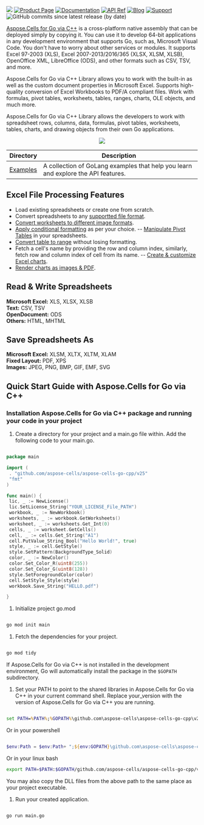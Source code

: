 ![](https://img.shields.io/badge/aspose.cells%20for%20Go%20via%20C++-v25.9.0-green?style=for-the-badge&logo=go) [![Product Page](https://img.shields.io/badge/Product-0288d1?style=for-the-badge&logo=Google-Chrome&logoColor=white)](https://products.aspose.com/cells/go-cpp/) [![Documentation](https://img.shields.io/badge/Documentation-388e3c?style=for-the-badge&logo=Hugo&logoColor=white)](https://docs.aspose.com/cells/go-cpp/) [![API Ref](https://img.shields.io/badge/Reference-f39c12?style=for-the-badge&logo=html5&logoColor=white)](https://reference.aspose.com/cells/go-cpp/)  [![Blog](https://img.shields.io/badge/Blog-d32f2f?style=for-the-badge&logo=WordPress&logoColor=white)](https://blog.aspose.com/categories/aspose.cells-product-family/) [![Support](https://img.shields.io/badge/Support-7b1fa2?style=for-the-badge&logo=Discourse&logoColor=white)](https://forum.aspose.com/c/cells/9) ![GitHub commits since latest release (by date)](https://img.shields.io/github/commits-since/aspose-cells/aspose-cells-go-cpp/v25.9.0?style=for-the-badge)

[Aspose.Cells for Go via C++](https://products.aspose.com/cells/go-cpp) is a cross-platform native assembly that can be deployed simply by copying it. You can use it to develop 64-bit applications in any development environment that supports Go, such as, Microsoft Visual Code.  You don't have to worry about other services or modules. It supports Excel 97-2003 (XLS), Excel 2007-2013/2016/365 (XLSX, XLSM, XLSB), OpenOffice XML,  LibreOffice (ODS), and other formats such as CSV, TSV, and more.

Aspose.Cells for Go via C++ Library allows you to work with the built-in as well as the custom document properties in Microsoft Excel. Supports high-quality conversion of Excel Workbooks to PDF/A compliant files. Work with formulas, pivot tables, worksheets, tables, ranges, charts, OLE objects, and much more.

Aspose.Cells for Go via C++ Library  allows the developers to work with spreadsheet rows, columns, data, formulas, pivot tables, worksheets, tables, charts, and drawing objects from their own Go applications.

<p align="center">
  <a title="Download ZIP" href="https://github.com/aspose-cells/aspose-cells-go-cpp/archive/refs/heads/main.zip">
    <img src="http://i.imgur.com/hwNhrGZ.png" />
  </a>
</p>

Directory | Description
--------- | -----------
[Examples](Examples)  | A collection of GoLang examples that help you learn and explore the API features.

## Excel File Processing Features

- Load existing spreadsheets or create one from scratch.
- Convert spreadsheets to any [supportted file format](https://docs.aspose.com/cells/go-cpp/supported-file-formats/).
- [Convert worksheets to different image formats](https://docs.aspose.com/cells/go-cpp/converting-worksheet-to-different-image-formats/).
- [Apply conditional formatting](https://docs.aspose.com/cells/go-cpp/apply-conditional-formatting-in-worksheet/) as per your choice.
-- [Manipulate Pivot Tables](https://docs.aspose.com/cells/go-cpp/manipulate-pivot-table/) in your spreadsheets.
- [Convert table to range](https://docs.aspose.com/cells/go-cpp/tables-and-ranges/) without losing formatting.
- Fetch a cell's name by providing the row and column index, similarly, fetch row and column index of cell from its name.
-- [Create & customize Excel charts](https://docs.aspose.com/cells/go-cpp/creating-and-customizing-charts/).
- [Render charts as images & PDF](https://docs.aspose.com/cells/go-cpp/chart-rendering/).

## Read & Write Spreadsheets

**Microsoft Excel:** XLS, XLSX, XLSB\
**Text:** CSV, TSV\
**OpenDocument:** ODS\
**Others:** HTML, MHTML

## Save Spreadsheets As

**Microsoft Excel:** XLSM, XLTX, XLTM, XLAM\
**Fixed Layout:** PDF, XPS\
**Images:** JPEG, PNG, BMP, GIF, EMF, SVG

## Quick Start Guide with Aspose.Cells for Go via C++

<a id="installationinyourproject"></a>

### Installation Aspose.Cells for Go via C++ package and running your code in your project

1. Create a directory for your project and a main.go file within. Add the following code to your main.go.

```Go

package main

import (
 . "github.com/aspose-cells/aspose-cells-go-cpp/v25"
 "fmt"
)

func main() {
 lic, _ := NewLicense()
 lic.SetLicense_String("YOUR_LICENSE_File_PATH")
 workbook, _ := NewWorkbook()
 worksheets, _ := workbook.GetWorksheets()
 worksheet, _ := worksheets.Get_Int(0)
 cells, _ := worksheet.GetCells()
 cell, _ := cells.Get_String("A1")
 cell.PutValue_String_Bool("Hello World!", true)
 style, _ := cell.GetStyle()
 style.SetPattern(BackgroundType_Solid)
 color, _ := NewColor()
 color.Set_Color_R(uint8(255))
 color.Set_Color_G(uint8(128))
 style.SetForegroundColor(color)
 cell.SetStyle_Style(style)
 workbook.Save_String("HELLO.pdf")

}

```

1. Initialize project go.mod

```bash

go mod init main

```

1. Fetch the dependencies for your project.

```bash

go mod tidy

```

If Aspose.Cells for Go via C++ is not installed in the development environment, Go will automatically install the package in the `$GOPATH` subdirectory.

1. Set your PATH to point to the shared libraries in Aspose.Cells for Go via C++ in your current command shell. Replace your_version with the version of Aspose.Cells for Go via C++ you are running.

```cmd

set PATH=%PATH%;%GOPATH%\github.com\aspose-cells\aspose-cells-go-cpp\v25@v25.9.0\lib\win_x86_64\

```

Or in your powershell

```powershell

$env:Path = $env:Path+ ";${env:GOPATH}\github.com\aspose-cells\aspose-cells-go-cpp\v25@v25.9.0\lib\win_x86_64\"

```

Or in your linux bash

```bash
export PATH=$PATH:$GOPATH/github.com/aspose-cells/aspose-cells-go-cpp/v25@v25.9.0/lib/linux_x86_64/

```

You may also copy the DLL files from the above path to the same place as your project executable.

1. Run your created application.

```bash

go run main.go

```
